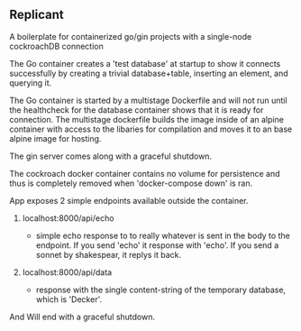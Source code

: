 ## Replicant

A boilerplate for containerized go/gin projects with a single-node cockroachDB connection

The Go container creates a 'test database' at startup to show it connects successfully by creating a trivial database+table, inserting an element, and querying it. 

The Go container is started by a multistage Dockerfile and will not run until the healthcheck for the database container shows that it is ready for connection. The multistage
dockerfile builds the image inside of an alpine container with access to the libaries for compilation and moves it to an base alpine image for hosting.

The gin server comes along with a graceful shutdown. 

The cockroach docker container contains no volume for persistence and thus is completely removed when 'docker-compose down' is ran.

App exposes 2 simple endpoints available outside the container.

1. localhost:8000/api/echo 
    - simple echo response to to really whatever is sent in the body to the endpoint. If you send 'echo' it response with 'echo'. If you send a sonnet by shakespear, it replys it back.

2. localhost:8000/api/data
    - response with the single content-string of the temporary database, which is 'Decker'.

And Will end with a graceful shutdown.
